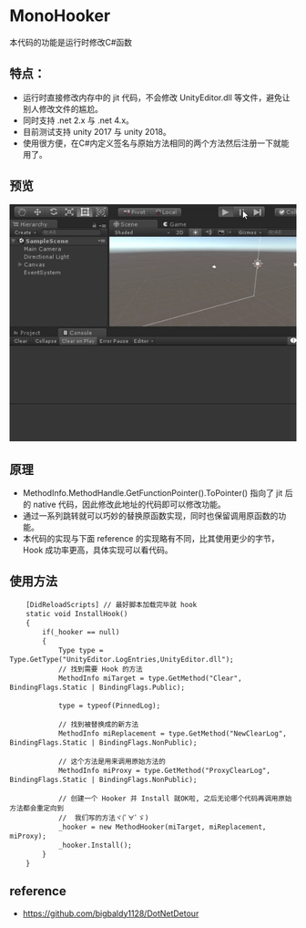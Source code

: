 # MonoHooker
本代码的功能是运行时修改C#函数
## 特点：
* 运行时直接修改内存中的 jit 代码，不会修改 UnityEditor.dll 等文件，避免让别人修改文件的尴尬。
* 同时支持 .net 2.x 与 .net 4.x。
* 目前测试支持 unity 2017 与 unity 2018。
* 使用很方便，在C#内定义签名与原始方法相同的两个方法然后注册一下就能用了。

## 预览
![image](Preview/Preview.gif)

## 原理
* MethodInfo.MethodHandle.GetFunctionPointer().ToPointer() 指向了 jit 后的 native 代码，因此修改此地址的代码即可以修改功能。
* 通过一系列跳转就可以巧妙的替换原函数实现，同时也保留调用原函数的功能。
* 本代码的实现与下面 reference 的实现略有不同，比其使用更少的字节，Hook 成功率更高，具体实现可以看代码。

## 使用方法
```CSharp
    [DidReloadScripts] // 最好脚本加载完毕就 hook
    static void InstallHook()
    {
        if(_hooker == null)
        {
            Type type = Type.GetType("UnityEditor.LogEntries,UnityEditor.dll");
            // 找到需要 Hook 的方法
            MethodInfo miTarget = type.GetMethod("Clear", BindingFlags.Static | BindingFlags.Public);

            type = typeof(PinnedLog);

            // 找到被替换成的新方法
            MethodInfo miReplacement = type.GetMethod("NewClearLog", BindingFlags.Static | BindingFlags.NonPublic);

            // 这个方法是用来调用原始方法的
            MethodInfo miProxy = type.GetMethod("ProxyClearLog", BindingFlags.Static | BindingFlags.NonPublic);

            // 创建一个 Hooker 并 Install 就OK啦, 之后无论哪个代码再调用原始方法都会重定向到
            //  我们写的方法ヾ(ﾟ∀ﾟゞ)
            _hooker = new MethodHooker(miTarget, miReplacement, miProxy);
            _hooker.Install();
        }
    }
```

## reference
* https://github.com/bigbaldy1128/DotNetDetour